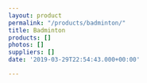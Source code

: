 ```yaml
---
layout: product
permalink: "/products/badminton/"
title: Badminton
products: []
photos: []
suppliers: []
date: '2019-03-29T22:54:43.000+00:00'

---
```

